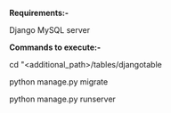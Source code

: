 **Requirements:-**

Django
MySQL server

**Commands to execute:-**

cd "<additional_path>/tables/djangotable

python manage.py migrate

python manage.py runserver
